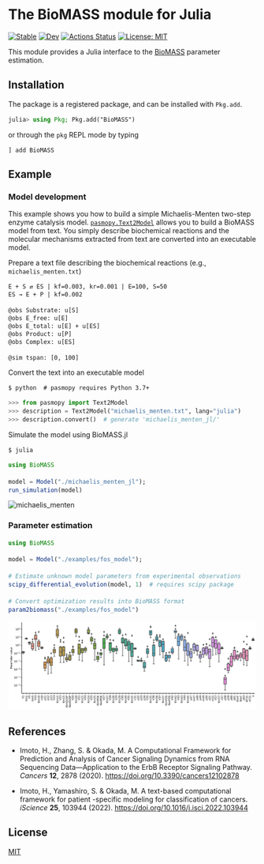 # The BioMASS module for Julia

[![Stable](https://img.shields.io/badge/docs-stable-blue.svg)](https://biomass-dev.github.io/BioMASS.jl/stable)
[![Dev](https://img.shields.io/badge/docs-dev-blue.svg)](https://biomass-dev.github.io/BioMASS.jl/dev)
[![Actions Status](https://github.com/biomass-dev/BioMASS.jl/workflows/CI/badge.svg)](https://github.com/biomass-dev/BioMASS.jl/actions)
[![License: MIT](https://img.shields.io/badge/License-MIT-green.svg)](https://opensource.org/licenses/MIT)

This module provides a Julia interface to the [BioMASS](https://github.com/biomass-dev/biomass) parameter estimation.

## Installation

The package is a registered package, and can be installed with `Pkg.add`.

```julia
julia> using Pkg; Pkg.add("BioMASS")
```

or through the `pkg` REPL mode by typing

```
] add BioMASS
```

## Example

### Model development

This example shows you how to build a simple Michaelis-Menten two-step enzyme catalysis model. [`pasmopy.Text2Model`](https://pasmopy.readthedocs.io/en/latest/model_development.html) allows you to build a BioMASS model from text. You simply describe biochemical reactions and the molecular mechanisms extracted from text are converted into an executable model.

Prepare a text file describing the biochemical reactions (e.g., `michaelis_menten.txt`)
```
E + S ⇄ ES | kf=0.003, kr=0.001 | E=100, S=50
ES → E + P | kf=0.002

@obs Substrate: u[S]
@obs E_free: u[E]
@obs E_total: u[E] + u[ES]
@obs Product: u[P]
@obs Complex: u[ES]

@sim tspan: [0, 100]
```

Convert the text into an executable model

```shell
$ python  # pasmopy requires Python 3.7+
```
```python
>>> from pasmopy import Text2Model
>>> description = Text2Model("michaelis_menten.txt", lang="julia")
>>> description.convert()  # generate 'michaelis_menten_jl/'
```

Simulate the model using BioMASS.jl

```shell
$ julia
```
```julia
using BioMASS

model = Model("./michaelis_menten_jl");
run_simulation(model)
```

![michaelis_menten](https://raw.githubusercontent.com/pasmopy/pasmopy/master/docs/_static/img/michaelis_menten_sim.png)
### Parameter estimation

```julia
using BioMASS

model = Model("./examples/fos_model");

# Estimate unknown model parameters from experimental observations
scipy_differential_evolution(model, 1)  # requires scipy package

# Convert optimization results into BioMASS format
param2biomass("./examples/fos_model")
```

![estimated_parameter_sets](https://raw.githubusercontent.com/biomass-dev/biomass/master/docs/_static/img/estimated_parameter_sets.png)

## References

- Imoto, H., Zhang, S. & Okada, M. A Computational Framework for Prediction and Analysis of Cancer Signaling Dynamics from RNA Sequencing Data—Application to the ErbB Receptor Signaling Pathway. _Cancers_ **12**, 2878 (2020). https://doi.org/10.3390/cancers12102878

- Imoto, H., Yamashiro, S. & Okada, M. A text-based computational framework for patient -specific modeling for classification of cancers. _iScience_ **25**, 103944 (2022). https://doi.org/10.1016/j.isci.2022.103944

## License

[MIT](https://github.com/biomass-dev/BioMASS.jl/blob/master/LICENSE)
